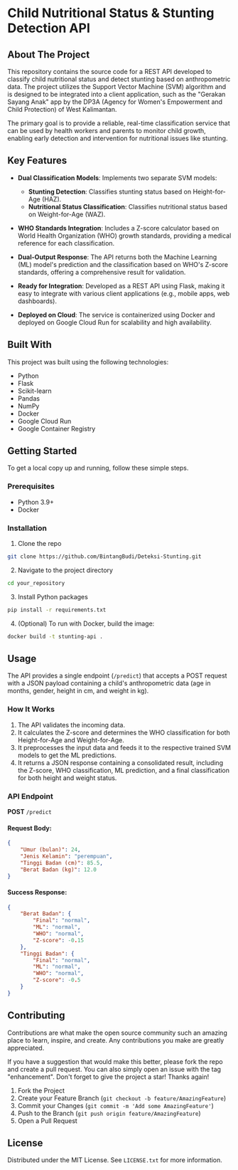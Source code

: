 # Child Nutritional Status & Stunting Detection API

## About The Project

This repository contains the source code for a REST API developed to classify child nutritional status and detect stunting based on anthropometric data. The project utilizes the Support Vector Machine (SVM) algorithm and is designed to be integrated into a client application, such as the "Gerakan Sayang Anak" app by the DP3A (Agency for Women's Empowerment and Child Protection) of West Kalimantan.

The primary goal is to provide a reliable, real-time classification service that can be used by health workers and parents to monitor child growth, enabling early detection and intervention for nutritional issues like stunting.

## Key Features

* **Dual Classification Models**: Implements two separate SVM models:

  * **Stunting Detection**: Classifies stunting status based on Height-for-Age (HAZ).
  * **Nutritional Status Classification**: Classifies nutritional status based on Weight-for-Age (WAZ).

* **WHO Standards Integration**: Includes a Z-score calculator based on World Health Organization (WHO) growth standards, providing a medical reference for each classification.

* **Dual-Output Response**: The API returns both the Machine Learning (ML) model's prediction and the classification based on WHO's Z-score standards, offering a comprehensive result for validation.

* **Ready for Integration**: Developed as a REST API using Flask, making it easy to integrate with various client applications (e.g., mobile apps, web dashboards).

* **Deployed on Cloud**: The service is containerized using Docker and deployed on Google Cloud Run for scalability and high availability.

## Built With

This project was built using the following technologies:

* Python
* Flask
* Scikit-learn
* Pandas
* NumPy
* Docker
* Google Cloud Run
* Google Container Registry

## Getting Started

To get a local copy up and running, follow these simple steps.

### Prerequisites

* Python 3.9+
* Docker

### Installation

1. Clone the repo

```bash
git clone https://github.com/BintangBudi/Deteksi-Stunting.git
```

2. Navigate to the project directory

```bash
cd your_repository
```

3. Install Python packages

```bash
pip install -r requirements.txt
```

4. (Optional) To run with Docker, build the image:

```bash
docker build -t stunting-api .
```

## Usage

The API provides a single endpoint (`/predict`) that accepts a POST request with a JSON payload containing a child's anthropometric data (age in months, gender, height in cm, and weight in kg).

### How It Works

1. The API validates the incoming data.
2. It calculates the Z-score and determines the WHO classification for both Height-for-Age and Weight-for-Age.
3. It preprocesses the input data and feeds it to the respective trained SVM models to get the ML predictions.
4. It returns a JSON response containing a consolidated result, including the Z-score, WHO classification, ML prediction, and a final classification for both height and weight status.

### API Endpoint

**POST** `/predict`

#### Request Body:

```json
{
    "Umur (bulan)": 24,
    "Jenis Kelamin": "perempuan",
    "Tinggi Badan (cm)": 85.5,
    "Berat Badan (kg)": 12.0
}
```

#### Success Response:

```json
{
    "Berat Badan": {
        "Final": "normal",
        "ML": "normal",
        "WHO": "normal",
        "Z-score": -0.15
    },
    "Tinggi Badan": {
        "Final": "normal",
        "ML": "normal",
        "WHO": "normal",
        "Z-score": -0.5
    }
}
```

## Contributing

Contributions are what make the open source community such an amazing place to learn, inspire, and create. Any contributions you make are greatly appreciated.

If you have a suggestion that would make this better, please fork the repo and create a pull request. You can also simply open an issue with the tag "enhancement".
Don't forget to give the project a star! Thanks again!

1. Fork the Project
2. Create your Feature Branch (`git checkout -b feature/AmazingFeature`)
3. Commit your Changes (`git commit -m 'Add some AmazingFeature'`)
4. Push to the Branch (`git push origin feature/AmazingFeature`)
5. Open a Pull Request

## License

Distributed under the MIT License. See `LICENSE.txt` for more information.
